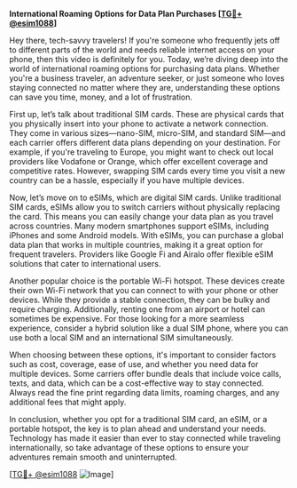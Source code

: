 **International Roaming Options for Data Plan Purchases [[TG💪+ @esim1088](https://t.me/s/esim1088)]**

Hey there, tech-savvy travelers! If you're someone who frequently jets off to different parts of the world and needs reliable internet access on your phone, then this video is definitely for you. Today, we’re diving deep into the world of international roaming options for purchasing data plans. Whether you're a business traveler, an adventure seeker, or just someone who loves staying connected no matter where they are, understanding these options can save you time, money, and a lot of frustration.

First up, let’s talk about traditional SIM cards. These are physical cards that you physically insert into your phone to activate a network connection. They come in various sizes—nano-SIM, micro-SIM, and standard SIM—and each carrier offers different data plans depending on your destination. For example, if you're traveling to Europe, you might want to check out local providers like Vodafone or Orange, which offer excellent coverage and competitive rates. However, swapping SIM cards every time you visit a new country can be a hassle, especially if you have multiple devices.

Now, let’s move on to eSIMs, which are digital SIM cards. Unlike traditional SIM cards, eSIMs allow you to switch carriers without physically replacing the card. This means you can easily change your data plan as you travel across countries. Many modern smartphones support eSIMs, including iPhones and some Android models. With eSIMs, you can purchase a global data plan that works in multiple countries, making it a great option for frequent travelers. Providers like Google Fi and Airalo offer flexible eSIM solutions that cater to international users.

Another popular choice is the portable Wi-Fi hotspot. These devices create their own Wi-Fi network that you can connect to with your phone or other devices. While they provide a stable connection, they can be bulky and require charging. Additionally, renting one from an airport or hotel can sometimes be expensive. For those looking for a more seamless experience, consider a hybrid solution like a dual SIM phone, where you can use both a local SIM and an international SIM simultaneously.

When choosing between these options, it's important to consider factors such as cost, coverage, ease of use, and whether you need data for multiple devices. Some carriers offer bundle deals that include voice calls, texts, and data, which can be a cost-effective way to stay connected. Always read the fine print regarding data limits, roaming charges, and any additional fees that might apply.

In conclusion, whether you opt for a traditional SIM card, an eSIM, or a portable hotspot, the key is to plan ahead and understand your needs. Technology has made it easier than ever to stay connected while traveling internationally, so take advantage of these options to ensure your adventures remain smooth and uninterrupted.

[[TG💪+ @esim1088](https://t.me/s/esim1088) ![Image](https://i.postimg.cc/Y0z9fWf4/image.png)]